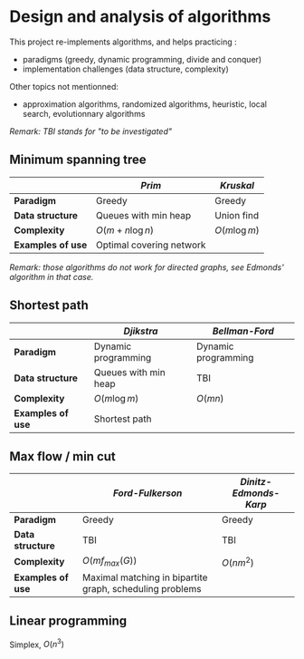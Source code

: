 # Design and analysis of algorithms

This project re-implements algorithms, and helps practicing :
- paradigms (greedy, dynamic programming, divide and conquer)
- implementation challenges (data structure, complexity)  

Other topics not mentionned:
- approximation algorithms, randomized algorithms, heuristic, local search, evolutionnary algorithms

*Remark: TBI stands for "to be investigated"*

## Minimum spanning tree

|                     | *Prim*                   | *Kruskal*     |
| ------------------- | ------------------------ | ------------- |
| **Paradigm**        | Greedy                   | Greedy        |
| **Data structure**  | Queues with min heap     | Union find    |
| **Complexity**      | $O(m + n \log n)$        | $O(m \log m)$ |
| **Examples of use** | Optimal covering network |

*Remark: those algorithms do not work for directed graphs, see Edmonds' algorithm in that case.*

## Shortest path

|                     | *Djikstra*           | *Bellman-Ford*      |
| ------------------- | -------------------- | ------------------- |
| **Paradigm**        | Dynamic programming  | Dynamic programming |
| **Data structure**  | Queues with min heap | TBI                 |
| **Complexity**      | $O(m \log m)$        | $O(m n)$            |
| **Examples of use** | Shortest path        |

## Max flow / min cut

|                     | *Ford-Fulkerson*                                         | *Dinitz-Edmonds-Karp* |
| ------------------- | -------------------------------------------------------- | --------------------- |
| **Paradigm**        | Greedy                                                   | Greedy                |
| **Data structure**  | TBI                                                      | TBI                   |
| **Complexity**      | $O(m f_{max}(G))$                                        | $O(n m^2)$            |
| **Examples of use** | Maximal matching in bipartite graph, scheduling problems |

## Linear programming

Simplex, $O(n^3)$